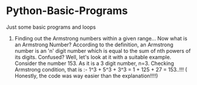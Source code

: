 # Python-Basic-Programs
Just some basic programs and loops


1) Finding out the Armstrong numbers within a given range...
Now what is an Armstrong Number? 
According to the definition, an Armstrong number is an 'n' digit number which is equal to the sum of nth powers of its digits.
Confused? Well, let's look at it with a suitable example.
Consider the number 153. As it is a 3 digit number, n=3.
Checking Armstrong condition, that is :-
1^3 + 5^3 + 3^3
= 1 + 125 + 27
= 153..!!!
( Honestly, the code was way easier than the explanation!!!!)
